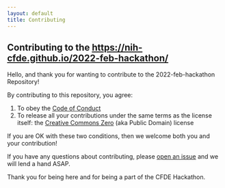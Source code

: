 ```yaml
---
layout: default
title: Contributing
---
```


## Contributing to the https://nih-cfde.github.io/2022-feb-hackathon/

Hello, and thank you for wanting to contribute to the 2022-feb-hackathon Repository\!

By contributing to this repository, you agree:

1.  To obey the [Code of Conduct](CODEOFCONDUCT.md)
2.  To release all your contributions under the same terms as the
    license itself: the [Creative Commons Zero](LICENSE.md) (aka
    Public Domain) license

If you are OK with these two conditions, then we welcome both you and
your contribution\!

If you have any questions about contributing, please [open an
issue](https://nih-cfde.github.io/2022-feb-hackathon/issues/new) and we
will lend a hand ASAP.

Thank you for being here and for being a part of the CFDE Hackathon.
